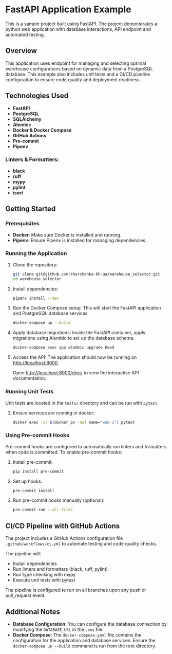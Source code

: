 # FastAPI Application Example

This is a sample project built using FastAPI. The project demonstrates a python web application with database interactions,
API endpoint and automated testing.

## Overview

This application uses endpoint for managing and selecting optimal warehouse configurations based on dynamic data from a PostgreSQL database.
This example also includes unit tests and a CI/CD pipeline configuration to ensure code quality and deployment readiness.

## Technologies Used

- **FastAPI**
- **PostgreSQL**
- **SQLAlchemy**
- **Alembic**
- **Docker & Docker Compose**
- **GitHub Actions**
- **Pre-commit**
- **Pipenv**

### Linters & Formatters:
- **black**
- **ruff**
- **mypy**
- **pylint**
- **isort**

## Getting Started

### Prerequisites

- **Docker**: Make sure Docker is installed and running.
- **Pipenv**: Ensure Pipenv is installed for managing dependencies.

### Running the Application

1. Clone the repository:

    ```bash
    git clone git@github.com:kharchenko-kh-ua/warehouse_selector.git
    cd warehouse_selector
    ```

2. Install dependencies:

    ```bash
    pipenv install --dev
    ```

3. Run the Docker Compose setup: This will start the FastAPI application and PostgreSQL database services.

    ```bash
    docker-compose up --build
    ```

4. Apply database migrations: Inside the FastAPI container, apply migrations using Alembic to set up the database schema.

    ```bash
    docker-compose exec app alembic upgrade head
    ```

5. Access the API: The application should now be running on [http://localhost:8000](http://localhost:8000).

    Open [http://localhost:8000/docs](http://localhost:8000/docs) to view the interactive API documentation.

### Running Unit Tests

Unit tests are located in the `tests/` directory and can be run with `pytest`.

1. Ensure services are running in docker:

    ```bash
    docker exec -it $(docker ps -aqf name="web-1") pytest
    ```


### Using Pre-commit Hooks

Pre-commit hooks are configured to automatically run linters and formatters when code is committed. To enable pre-commit hooks:

1. Install pre-commit:

    ```bash
    pip install pre-commit
    ```

2. Set up hooks:

    ```bash
    pre-commit install
    ```

3. Run pre-commit hooks manually (optional):

    ```bash
    pre-commit run --all-files
    ```

## CI/CD Pipeline with GitHub Actions

The project includes a GitHub Actions configuration file `.github/workflows/ci.yml` to automate testing and code quality checks.

The pipeline will:

- Install dependencies
- Run linters and formatters (black, ruff, pylint)
- Run type checking with mypy
- Execute unit tests with pytest

The pipeline is configured to run on all branches upon any push or pull_request event.

## Additional Notes

- **Database Configuration**: You can configure the database connection by modifying the `DATABASE_URL` in the `.env` file.
- **Docker Compose**: The `docker-compose.yaml` file contains the configuration for the application and database services. Ensure the `docker-compose up --build` command is run from the root directory.
